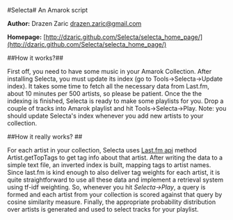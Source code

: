 #Selecta#
An Amarok script

**Author:** Drazen Zaric <drazen.zaric@gmail.com>

**Homepage:** [http://dzaric.github.com/Selecta/selecta_home_page/](http://dzaric.github.com/Selecta/selecta_home_page/)

##How it works?##

First off, you need to have some music in your Amarok Collection.
After installing Selecta, you must update its index (go to Tools->Selecta->Update index).
It takes some time to fetch all the necessary data from Last.fm, about 10 minutes per 500 artists,
so please be patient.
Once the the indexing is finished, Selecta is ready to make some playlists for you.
Drop a couple of tracks into Amarok playlist and hit Tools->Selecta->Play.
Note: you should update Selecta's index whenever you add new artists to your collection.

##How it really works? ##

For each artist in your collection, Selecta uses [Last.fm api](http://www.last.fm/api) method Artist.getTopTags to
get tag info about that artist. After writing the data to a simple text file, an inverted index
is built, mapping tags to artist names. Since last.fm is kind enough to also deliver 
tag weights for each artist, it is quite straightforward to use all these data and 
implement a retrieval system using tf-idf weighting. So, whenever you hit *Selecta->Play*, 
a query is formed and each artist from your collection is scored against that query by
cosine similarity measure. Finally, the appropriate probability distribution over artists is 
generated and used to select tracks for your playlist. 

